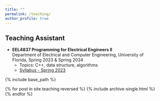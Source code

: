 ```yaml
---
title: ""
permalink: /teaching/
author_profile: true
---
```


<h2>Teaching Assistant</h2>
<ul>
  <li>
    <b>EEL4837 Programming for Electrical Engineers II</b><br>
    Department of Electrical and Computer Engineering, University of Florida, Spring 2023 & Spring 2024
      <ul>
        <li>Topics: C++, data structure, algorithms</li>
        <li><a href="https://www.ece.ufl.edu/wp-content/uploads/syllabi/Spring2023/EEL4837_Prog_EE_2_Ruchkin_Spring_2023.pdf">Syllabus - Spring 2023</a></li>
      </ul>
  </li>
</ul>



{% include base_path %}

{% for post in site.teaching reversed %}
  {% include archive-single.html %}
{% endfor %}
